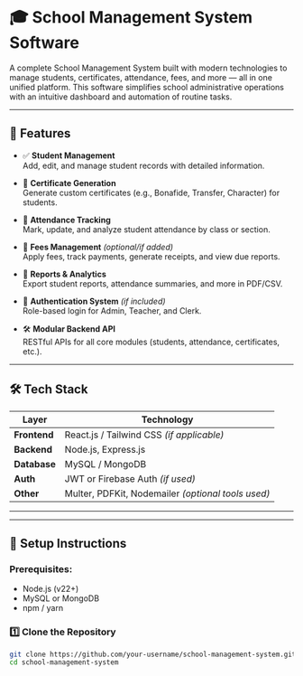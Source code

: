 # 🎓 School Management System Software

A complete School Management System built with modern technologies to manage students, certificates, attendance, fees, and more — all in one unified platform. This software simplifies school administrative operations with an intuitive dashboard and automation of routine tasks.

---

## 🚀 Features

- ✅ **Student Management**  
  Add, edit, and manage student records with detailed information.

- 📝 **Certificate Generation**  
  Generate custom certificates (e.g., Bonafide, Transfer, Character) for students.

- 📆 **Attendance Tracking**  
  Mark, update, and analyze student attendance by class or section.

- 💸 **Fees Management** *(optional/if added)*  
  Apply fees, track payments, generate receipts, and view due reports.

- 📜 **Reports & Analytics**  
  Export student reports, attendance summaries, and more in PDF/CSV.

- 🔐 **Authentication System** *(if included)*  
  Role-based login for Admin, Teacher, and Clerk.

- 🛠️ **Modular Backend API**  
  RESTful APIs for all core modules (students, attendance, certificates, etc.).

---

## 🛠️ Tech Stack

| Layer        | Technology          |
| ------------ | ------------------- |
| **Frontend** | React.js / Tailwind CSS *(if applicable)* |
| **Backend**  | Node.js, Express.js |
| **Database** | MySQL / MongoDB     |
| **Auth**     | JWT or Firebase Auth *(if used)* |
| **Other**    | Multer, PDFKit, Nodemailer *(optional tools used)* |

---

---

## 🧪 Setup Instructions

### Prerequisites:
- Node.js (v22+)
- MySQL or MongoDB
- npm / yarn

### 1️⃣ Clone the Repository
```bash
git clone https://github.com/your-username/school-management-system.git
cd school-management-system


